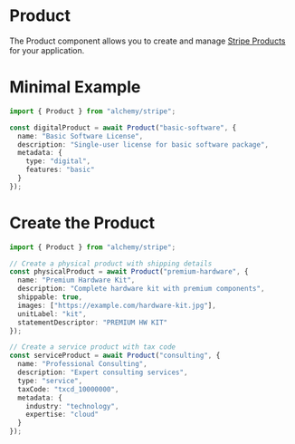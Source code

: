 # Product

The Product component allows you to create and manage [Stripe Products](https://stripe.com/docs/api/products) for your application.

# Minimal Example

```ts
import { Product } from "alchemy/stripe";

const digitalProduct = await Product("basic-software", {
  name: "Basic Software License",
  description: "Single-user license for basic software package",
  metadata: {
    type: "digital",
    features: "basic"
  }
});
```

# Create the Product

```ts
import { Product } from "alchemy/stripe";

// Create a physical product with shipping details
const physicalProduct = await Product("premium-hardware", {
  name: "Premium Hardware Kit",
  description: "Complete hardware kit with premium components",
  shippable: true,
  images: ["https://example.com/hardware-kit.jpg"],
  unitLabel: "kit",
  statementDescriptor: "PREMIUM HW KIT"
});

// Create a service product with tax code
const serviceProduct = await Product("consulting", {
  name: "Professional Consulting",
  description: "Expert consulting services",
  type: "service",
  taxCode: "txcd_10000000",
  metadata: {
    industry: "technology",
    expertise: "cloud"
  }
});
```